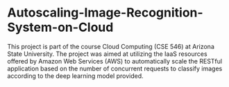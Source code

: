 # Autoscaling-Image-Recognition-System-on-Cloud
This project is part of the course Cloud Computing (CSE 546) at Arizona State University. The project was aimed at utilizing the IaaS resources offered by Amazon Web Services (AWS) to automatically scale the RESTful application based on the number of concurrent requests to classify images according to the deep learning model provided.
